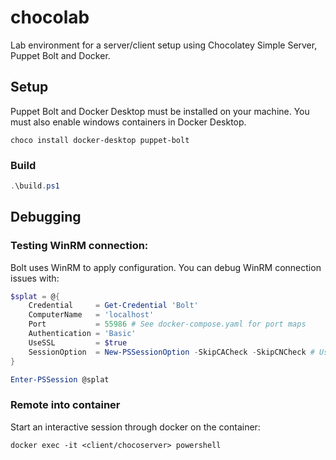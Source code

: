 # chocolab
Lab environment for a server/client setup using Chocolatey Simple Server, Puppet Bolt and Docker.

## Setup

Puppet Bolt and Docker Desktop must be installed on your machine. 
You must also enable windows containers in Docker Desktop.

```
choco install docker-desktop puppet-bolt
```

### Build

```powershell
.\build.ps1
```

## Debugging

### Testing WinRM connection:
Bolt uses WinRM to apply configuration. You can debug WinRM connection issues with:

```powershell
$splat = @{
    Credential     = Get-Credential 'Bolt'
    ComputerName   = 'localhost'
    Port           = 55986 # See docker-compose.yaml for port maps
    Authentication = 'Basic'
    UseSSL         = $true
    SessionOption  = New-PSSessionOption -SkipCACheck -SkipCNCheck # Using self-signed cert for WinRM connection
}

Enter-PSSession @splat
```

### Remote into container
Start an interactive session through docker on the container:

```
docker exec -it <client/chocoserver> powershell
```

